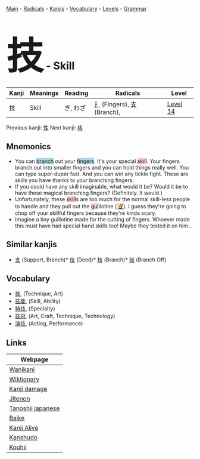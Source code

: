 <style> bigfont {font-size: 100px}</style>
[Main](../index.md) -
[Radicals](../radicals.md) -
[Kanjis](../kanjis.md) -
[Vocabulary](../vocabulary.md) -
[Levels](../levels.md) -
[Grammar](../grammar.md)
# <bigfont> 技</bigfont> - Skill 

| Kanji | Meanings | Reading | Radicals | Level |
| --- | --- | --- | --- | --- |
| 技 | Skill | ぎ, わざ | [扌](../radicals/扌.md) (Fingers), [支](../radicals/支.md) (Branch),  | [Level 14](../levels/wk_level14.md) |

Previous kanji: [性](性.md) Next kanji: [格](格.md) 

## Mnemonics
 * You can <span style="background-color:#ADD8E6"> branch</span> out your <span style="background-color:#ADD8E6"> fingers</span>. It's your special <span style="background-color:#ffcccb"> skill</span>. Your fingers branch out into smaller fingers and you can hold things really well. You can type super-duper fast. And you can win any tickle fight. These are skills you have thanks to your branching fingers.
* If you could have any skill imaginable, what would it be? Would it be to have these magical branching fingers? (Definitely. It would.)
* Unfortunately, these <span style="background-color:#ffcccb"> skill</span>s are too much for the normal skill-less people to handle and they pull out the <span style="background-color:#ffcccb"> gui</span>llotine (<span style="background-color:#fed8b1"> [ぎ](https://jisho.org/search/ぎ)</span>). I guess they're going to chop off your skillful fingers because they're kinda scary.
* Imagine a tiny guillotine made for the cutting of fingers. Whoever made this must have had special hand skills too! Maybe they tested it on him...


## Similar kanjis
 * [支](支.md) (Support, Branch)* [伎](伎.md) (Deed)* [枝](枝.md) (Branch)* [岐](岐.md) (Branch Off)


## Vocabulary
 * [技](../vocabulary/技.md), (Technique, Art)
* [技能](../vocabulary/技.md), (Skill, Ability)
* [特技](../vocabulary/技.md), (Specialty)
* [技術](../vocabulary/技.md), (Art, Craft, Technique, Technology)
* [演技](../vocabulary/技.md), (Acting, Performance)



## Links 

| Webpage |
| --- |
| [Wanikani          ](https://www.wanikani.com/kanji/技) |
| [Wiktionary        ](https://en.wiktionary.org/wiki/技) |
| [Kanji damage      ](http://www.kanjidamage.com/kanji/search?utf8=✓&q=技) |
| [Jitenon           ](https://jitenon.com/kanji/技) |
| [Tanoshii japanese ](https://www.tanoshiijapanese.com/dictionary/kanji.cfm?k=技) |
| [Baike             ](https://baike.baidu.com/item/技) |
| [Kanji Alive       ](https://app.kanjialive.com/技) |
| [Kanshudo          ](https://www.kanshudo.com/searchmn?q=技) |
| [Koohii            ](https://kanji.koohii.com/study/kanji/技) |
